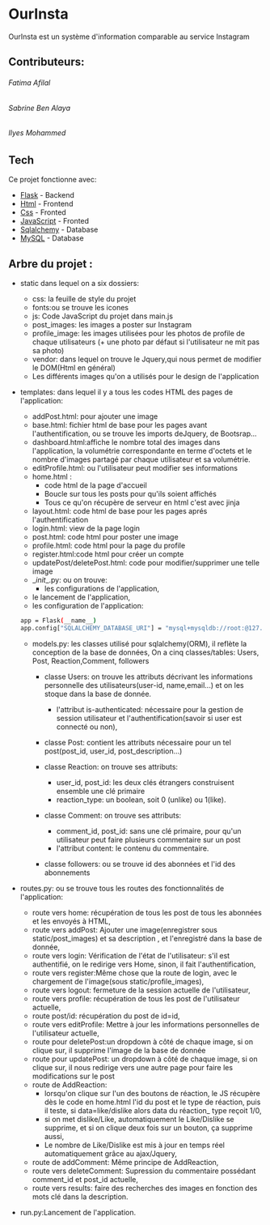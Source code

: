 # OurInsta
OurInsta est un système d'information comparable au service Instagram

## Contributeurs:
###### Fatima Afilal
###### Sabrine Ben Alaya
###### Ilyes Mohammed


## Tech
Ce projet fonctionne avec:
- [Flask](https://flask.palletsprojects.com/en/1.1.x/) - Backend
- [Html](https://fr.wikipedia.org/wiki/Hypertext_Markup_Language) - Frontend
- [Css](https://fr.wikipedia.org/wiki/Feuilles_de_style_en_cascade) - Fronted
- [JavaScript](https://developer.mozilla.org/fr/docs/Web/JavaScript) - Fronted
- [Sqlalchemy](https://www.sqlalchemy.org/) - Database
- [MySQL](https://www.mysql.com/fr/) - Database

## Arbre du projet : 
* static dans lequel on a six dossiers:

    - css: la feuille de style du projet 
    - fonts:ou se trouve les icones 
    - js: Code JavaScript du projet dans main.js
    - post_images: les images a poster sur Instagram
    - profile_image: les images utilisées pour les photos de profile de chaque utilisateurs (+ une photo par défaut si l'utilisateur ne mit pas sa photo)
    - vendor: dans lequel on trouve le Jquery,qui nous permet de modifier le DOM(Html en général)
    - Les différents images qu'on a utilisés pour le design de l'application
    
* templates: dans lequel il y a tous les codes HTML des pages de l'application:

    - addPost.html: pour ajouter une image
    - base.html: fichier html de base pour les pages avant l'authentification, ou se trouve les imports deJquery, de Bootsrap...
    - dashboard.html:affiche le nombre total des images dans l'application, la volumétrie correspondante en terme d'octets et le nombre d'images partagé par chaque utilisateur et sa volumétrie.
    - editProfile.html: ou l'utilisateur peut modifier ses informations
    - home.html : 
        - code html de la page d'accueil 
        - Boucle sur tous les posts pour qu'ils soient affichés
        - Tous ce qu'on récupère de serveur en html c'est avec jinja
    - layout.html: code html de base pour les pages aprés l'authentification
    - login.html: view de la page login 
    - post.html: code html pour poster une image
    - profile.html: code html pour la page du profile
    - register.html:code html pour créer un compte
    - updatePost/deletePost.html: code pour modifier/supprimer une telle image
    - \__init__.py: ou on trouve: 
    	- les configurations de l'application,
	- le lancement de l'application,
  	-  les configuration de l'application:

	```sh
 	app = Flask(__name__)
 	app.config["SQLALCHEMY_DATABASE_URI"] = "mysql+mysqldb://root:@127.0.0.1:3306/ourinsta"
	```
	
    - models.py: les classes utilisé pour sqlalchemy(ORM), il reflète la conception de la base de données, On a cinq classes/tables: Users, Post, Reaction,Comment, followers
	    - classe Users:   on trouve les attributs décrivant les informations personnelle des utilisateurs(user-id, name,email...) et on les stoque dans la base de donnée. 
		   	 -  l'attribut is-authenticated: nécessaire pour la gestion de session utilisateur et l'authentification(savoir si user est connecté ou non),
			
			
	    - classe Post: contient les attributs nécessaire pour un tel post(post_id, user_id, post_description...)
	    
	    - classe Reaction: on trouve ses attributs: 
	        - user_id, post_id: les deux clés étrangers construisent ensemble une clé primaire
	        -  reaction_type: un boolean, soit 0 (unlike) ou 1(like).
	        
	   -  classe Comment: on trouve ses attributs: 
	        - comment_id, post_id: sans une clé primaire, pour qu'un utilisateur peut faire plusieurs commentaire sur un post
	        - l'attribut content: le contenu du commentaire.

	   -  classe followers: ou se trouve id des abonnées et l'id des abonnements

* routes.py: ou se trouve tous les routes des fonctionnalités de l'application:

    - route vers home: récupération de tous les post de tous les abonnées et les envoyés à HTML,
    - route vers addPost: Ajouter une image(enregistrer sous static/post_images) et sa description , et l'enregistré dans la base de donnée,
    - route vers login: Vérification de l'état de l'utilisateur: s'il est authentifié, on le redirige vers Home, sinon, il fait l'authentification,
    - route vers register:Même chose que la route de login, avec le chargement de l'image(sous static/profile_images),
    - route vers logout: fermeture de la session actuelle de l'utilisateur,
    - route vers profile: récupération de tous les post de l'utilisateur actuelle,
    - route post/id: récupération du post de id=id,
    - route vers editProfile: Mettre à jour les informations personnelles de l'utilisateur actuelle,
    - route pour deletePost:un dropdown à côté de chaque image, si on clique sur, il supprime l'image de la base de donnée
    - route pour updatePost: un dropdown à côté de chaque image, si on clique sur, il nous redirige vers une autre page pour faire les modifications sur le post
    - route de AddReaction: 
	    - lorsqu'on clique sur l'un des boutons de réaction, le JS récupère dès le code en home.html l'id du post et le type de réaction, puis il teste, si data=like/dislike alors data du réaction_ type reçoit 1/0,
	    - si on met dislike/Like, automatiquement le Like/Dislike se supprime, et si on clique deux fois sur un bouton, ça supprime aussi,
	    - Le nombre de Like/Dislike est mis à jour en temps réel automatiquement grâce au ajax/Jquery,
    - route de addComment: Même principe de AddReaction, 
    - route vers deleteComment: Supression du commentaire possédant comment_id et post_id actuelle, 
    - route vers results: faire des recherches des images en fonction des mots clé dans la description.

* run.py:Lancement de l'application.


